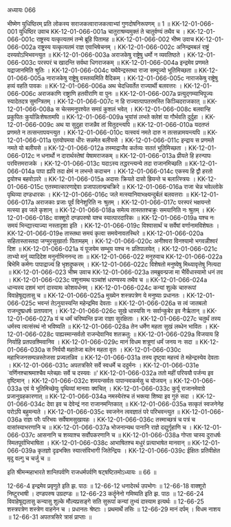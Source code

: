 अध्यायः 066

भीष्मेण युधिष्ठिरम् प्रति लोकस्य सराजकत्वाराजकत्वाभ्यां गुणदोषनिरूपणम् ॥ 1 ॥
KK-12-01-066-001	युधिष्ठिर उवाच 
KK-12-01-066-001a	चातुराश्रम्यमुक्तं ते चातुर्वण्यं तथैव च ।
KK-12-01-066-001c	राष्ट्रस्य यत्कृत्यतमं तन्मे ब्रूहि पितामह ॥
KK-12-01-066-002	भीष्म उवाच 
KK-12-01-066-002a	राष्ट्रस्य यत्कृत्यतमं राज्ञ एवाभिषेचनम् ।
KK-12-01-066-002c	अनिन्द्रमबलं राष्ट्रं दस्यवोऽभिभवन्त्युत ॥
KK-12-01-066-003a	अराजकेषु राष्ट्रेषु धर्मो न व्यवतिष्ठते ।
KK-12-01-066-003c	परस्परं च खादन्ति सर्वथा धिगराजकम् ॥
KK-12-01-066-004a	इन्द्रमेव प्रणमते यद्राजानमिति श्रुतिः ।
KK-12-01-066-004c	यथैवेन्द्रस्तथा राजा सम्पूज्यो भूतिमिच्छता ॥
KK-12-01-066-005a	नाराजकेषु राष्ट्रेषु वस्तव्यमिति वैदिकम् ।
KK-12-01-066-005c	नाराजकेषु राष्ट्रेषु हव्यं वहति पावकः ॥
KK-12-01-066-006a	अथ चेदधिवर्तेत राज्यार्थी बलवत्तरः ।
KK-12-01-066-006c	अराजकाणि राष्ट्राणि हतवीराणि वा पुनः ॥
KK-12-01-066-007a	प्रत्युद्गम्याभिपूज्यः स्यादेतदत्र सुमन्त्रितम् ।
KK-12-01-066-007c	न हि राज्यात्पापतरमस्ति किञ्चिदराजकात् ॥
KK-12-01-066-008a	स चेत्समनुपश्येत समग्रं कुशलं भवेत् ।
KK-12-01-066-008c	बलवान्हि प्रकुपितः कुर्यान्निःशेषतामपि ॥
KK-12-01-066-009a	भूयांसं लभते क्लेशं या गौर्भवति दुर्दुहा ।
KK-12-01-066-009c	अथ या सुदुहा राजन्नैव तां वितुदन्त्यपि ॥
KK-12-01-066-010a	यदतप्तं प्रणमते न तत्सन्तापयन्त्युत ।
KK-12-01-066-010c	यत्स्वयं नमते दारु न तत्सन्नामयन्त्यपि ॥
KK-12-01-066-011a	एतयोपमया धीरः सन्नमेत बलीयसे ।
KK-12-01-066-011c	इन्द्राय स प्रणमते नमते यो बलीयसे ॥
KK-12-01-066-012a	तस्माद्राजैव कर्तव्यः सततं भूतिमिच्छता ।
KK-12-01-066-012c	न धनार्थो न दारार्थस्तेषां येषामराजकम् ॥
KK-12-01-066-013a	प्रीयते हि हरन्पापः परवित्तमराजके ।
KK-12-01-066-013c	यदाऽस्य तद्धरन्त्यन्ये तदा राजानमिच्छति ॥
KK-12-01-066-014a	पापा ह्यपि तदा क्षेमं न लभन्ते कदाचन ।
KK-12-01-066-014c	एकस्य हि द्वौ हरतो द्वयोश्च बहवोऽपरे ॥
KK-12-01-066-015a	अदासः क्रियते दासो ह्रियन्ते च बलात्स्त्रियः ।
KK-12-01-066-015c	एतस्मात्कारणाद्देवाः प्रजापालान्प्रचक्रिरे ॥
KK-12-01-066-016a	राजा चेन्न भवेल्लोके पृथिव्या दण्डधारकः ।
KK-12-01-066-016c	जले मत्स्यानिवाभक्ष्यन्दुर्बलं बलवत्तराः ॥
KK-12-01-066-017a	अराजकाः प्रजाः पूर्वं विनेशुरिति नः श्रुतम् ।
KK-12-01-066-017c	परस्परं भक्षयन्तो मत्स्या इव जले कृशान् ॥
KK-12-01-066-018a	समेत्य तास्ततश्चक्रुः समयानिति नः श्रुतम् ।
KK-12-01-066-018c	वाक्शूरो दण्डपरुषो यश्च स्यात्पारदारिकः ॥
KK-12-01-066-019a	यश्च नः समयं भिन्द्यात्त्याज्या नस्तादृशा इति ।
KK-12-01-066-019c	विश्वासार्थं च सर्वेषां वर्णानामविशेषतः ।
KK-12-01-066-019e	तास्तथा समयं कृत्वा समयेनावतस्थिरे ॥
KK-12-01-066-020a	सहितास्तास्तदा जग्मुरसुखार्ताः पितामहम् ।
KK-12-01-066-020c	अनीश्वरा विनश्यामो भगवन्नीश्वरं दिश ॥
KK-12-01-066-021a	यं पूजयेम सम्भूय यश्च नः प्रतिपालयेत् ।
KK-12-01-066-021c	ताभ्यो मनुं व्यादिदेश मनुर्नाभिननन्द ताः ॥
KK-12-01-066-022	मनुरुवाच 
KK-12-01-066-022a	बिभेमि कर्मणः पापाद्राज्यं हि भृशदुष्करम् ।
KK-12-01-066-022c	विशेषतो मनुष्येषु मिथ्यावृत्तेषु नित्यदा ॥
KK-12-01-066-023	भीष्म उवाच 
KK-12-01-066-023a	तमब्रुवन्प्रजा मा भैर्विधास्यामो धनं तव ।
KK-12-01-066-023c	पशूनामथ पञ्चांशं धरण्यस्य तथैव च ॥
KK-12-01-066-024a	धान्यस्य दशमं भागं दास्यामः कोशवर्धनम् ।
KK-12-01-066-024c	कन्यां शुल्के चारुरूपां विवाहेषूद्यतासु च ॥
KK-12-01-066-025a	मुख्येन शस्त्रपत्रेण ये मनुष्याः प्रधानतः ।
KK-12-01-066-025c	भवन्तं तेऽनुयास्यन्ति महेन्द्रमिव देवताः ॥
KK-12-01-066-026a	स त्वं जातबलो राजन्दुष्प्रधर्षः प्रतापवान् ।
KK-12-01-066-026c	सुखे धास्यसि नः सर्वान्कुबेर इव नैर्ऋतान् ॥
KK-12-01-066-027a	यं च धर्मं चरिष्यन्ति प्रजा राज्ञा सुरक्षिताः ।
KK-12-01-066-027c	चतुर्थं तस्य धर्मस्य त्वत्संस्थं नो भविष्यति ॥
KK-12-01-066-028a	तेन धर्मेण महता सुखं लब्धेन भावितः ।
KK-12-01-066-028c	पाह्यस्मान्सर्वतो राजन्देवानिव शतक्रतुः ॥
KK-12-01-066-029a	विजयाय हि निर्याहि प्रतपन्रश्मिवानिव ।
KK-12-01-066-029c	मानं विधम शत्रूणां धर्मं जनय नः सदा ॥
KK-12-01-066-030a	स निर्ययौ महातेजा बलेन महता वृतः ।
KK-12-01-066-030c	महाभिजनसम्पन्नस्तेजसा प्रज्वलन्निव ॥
KK-12-01-066-031a	तस्य दृष्ट्वा महत्त्वं ते महेन्द्रस्येव देवताः ।
KK-12-01-066-031c	अपतत्रसिरे सर्वे स्वधर्मे च ददुर्मनः ।
KK-12-01-066-031e	`वर्णिनश्चाश्रमाश्चैव म्लेच्छाः सर्वे च दस्यवः ॥'
KK-12-01-066-032a	ततो महीं परिययौ पर्जन्य इव वृष्टिमान् ।
KK-12-01-066-032c	शमयन्सर्वतः पापान्स्वकर्मसु च योजयन् ॥
KK-12-01-066-033a	एवं ये भूतिमिच्छेयुः पृथिव्यां मानवाः क्वचित् ।
KK-12-01-066-033c	कुर्यू राजानमेवाग्रे प्रजानुग्रहकारणात् ॥
KK-12-01-066-034a	नमस्येरंश्च तं भक्त्या शिष्या इव गुरुं सदा ।
KK-12-01-066-034c	देवा इव च देवेन्द्रं नरा राजानमन्तिकात् ॥
KK-12-01-066-035a	सत्कृतं स्वजनेनेह परोऽपि बहुमन्यते ।
KK-12-01-066-035c	स्वजनेन त्ववज्ञातं परे परिभवन्त्युत ॥
KK-12-01-066-036a	राज्ञः परैः परिभवः सर्वेषामसुखावहः ।
KK-12-01-066-036c	तस्माच्छत्रं च पत्रं च वासांस्याभरणानि च ॥
KK-12-01-066-037a	भोजनान्यथ पानानि राज्ञे दद्युर्गृहाणि च ।
KK-12-01-066-037c	आसनानि च शय्याश्च सर्वोपकरणानि च ॥
KK-12-01-066-038a	गोप्ता चास्य दुराधर्षः स्मितपूर्वाभिभाषिता ।
KK-12-01-066-038c	आभाषितश्च मधुरं प्रत्याभाषेत मानवान् ॥
KK-12-01-066-039a	कृतज्ञो दृढभक्तिः स्यात्संविभागी जितेन्द्रियः ।
KK-12-01-066-039c	ईक्षितः प्रतिवीक्षेत मृदु वल्गु च चर्जु च ॥ 

इति श्रीमन्महाभारते शान्तिपर्वणि राजधर्मपर्वणि षट्षष्टितमोऽध्यायः ॥ 66 ॥

12-66-4 इन्द्रमेव प्रवृणुते इति झ. पाठः ॥ 12-66-12 धनादेरर्थ उपभोगः ॥ 12-66-18 वाक्शूरो निष्टुरभाषी । दण्डपरुष उग्रदण्डः ॥ 12-66-23 कर्तॄनेनो गमिष्यति इति झ. पाठः ॥ 12-66-24 विवाहेषूद्यतासु कन्यासु शुल्के मौल्यप्रसङ्गे सति सुरूपां कन्यां तुभ्यं दास्याम इत्यर्थः ॥ 12-66-25 शस्त्रपत्रेण शस्त्रेण वाहनेन च । प्रधानतः श्रेष्टाः । प्रथमार्थे तसिः ॥ 12-66-29 मानं दर्पम् । विधम नाशय ॥ 12-66-31 अपतत्रसिरे त्रासं प्राप्ताः ॥
